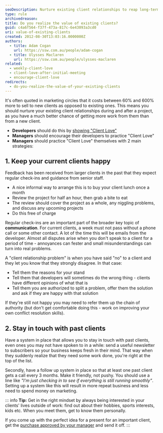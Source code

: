 ```yaml
---
seoDescription: Nurture existing client relationships to reap long-term benefits and reduce marketing costs by up to 600%.
type: rule
archivedreason:
title: Do you realize the value of existing clients?
guid: c4a6f564-f37f-473a-817c-6e43093a3cd0
uri: value-of-existing-clients
created: 2012-08-30T13:03:16.0000000Z
authors:
  - title: Adam Cogan
    url: https://ssw.com.au/people/adam-cogan
  - title: Ulysses Maclaren
    url: https://ssw.com.au/people/ulysses-maclaren
related:
  - weekly-client-love
  - client-love-after-initial-meeting
  - encourage-client-love
redirects:
  - do-you-realize-the-value-of-your-existing-clients
---
```


It's often quoted in marketing circles that it costs between 60% and 600% more to sell to new clients as opposed to existing ones. This means you should nurture your existing client relationships during and after a project, as you have a much better chance of getting more work from them than from a new client.

<!--endintro-->

* **Developers** should do this by [showing "Client Love"](/weekly-client-love)
* **Managers** should encourage their developers to practice "Client Love"
* **Managers** should practice "Client Love" themselves with 2 main strategies:

## 1. Keep your current clients happy

Feedback has been received from larger clients in the past that they expect regular check-ins and guidance from senior staff.

* A nice informal way to arrange this is to buy your client lunch once a month
* Review the project for half an hour, then grab a bite to eat
* The review should cover the project as a whole, any niggling problems, and discuss any upcoming projects
* Do this free of charge

Regular check-ins are an important part of the broader key topic of **communication**. For current clients, a week must not pass without a phone call or some other contact. A lot of the time this will be emails from the developer. Almost all disputes arise when you don't speak to a client for a period of time - annoyances can fester and small misunderstandings can turn into real problems.

A "client relationship problem" is when you have said "no" to a client and they let you know that they strongly disagree. In that case:

* Tell them the reasons for your stand
* Tell them that developers will sometimes do the wrong thing - clients have different opinions of what that is
* Tell them you are authorized to split a problem, offer them the solution and ask if they are happy with that solution

If they're still not happy you may need to refer them up the chain of authority (but don't get comfortable doing this - work on improving your own conflict resolution skills).

## 2. Stay in touch with past clients

Have a system in place that allows you to stay in touch with past clients, even ones you may not have spoken to in a while: send a useful newsletter to subscribers so your business keeps fresh in their mind. That way when they suddenly realize that they need some work done, you're right at the top of the list.

Secondly, have a follow up system in place so that at least one past client gets a call every 3 months. Make it friendly, not pushy. You should use a line like _"I'm just checking in to see if everything is still running smoothly"_. Setting up a system like this will result in more repeat business and less need to spend money on marketing.

::: info
**Tip:** Get in the right mindset by always being interested in your clients' lives outside of work: find out about their hobbies, sports interests, kids etc. When you meet them, get to know them personally.

If you come up with the perfect idea for a present for an important client, get the [purchase approved by your manager](/purchase-please) and send it off.
:::
